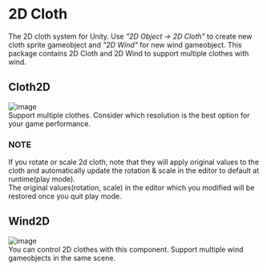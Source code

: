 # 2D Cloth

The 2D cloth system for Unity. Use _"2D Object -> 2D Cloth"_ to create new cloth sprite gameobject and _"2D Wind"_ for new wind gameobject.
This package contains 2D Cloth and 2D Wind to support multiple clothes with wind.

## Cloth2D
![image](https://user-images.githubusercontent.com/12474900/115823005-7c960200-a440-11eb-89bc-4acb28af9a23.png)
<br>
Support multiple clothes. Consider which resolution is the best option for your game performance.

### NOTE
If you rotate or scale 2d cloth, note that they will apply original values to the cloth and automatically update the rotation & scale in the editor to default at runtime(play mode).
<br>
The original values(rotation, scale) in the editor which you modified will be restored once you quit play mode.


## Wind2D
![image](https://user-images.githubusercontent.com/12474900/115823059-9d5e5780-a440-11eb-90ef-595583bbcd56.png)
<br>
You can control 2D clothes with this component. Support multiple wind gameobjects in the same scene.

